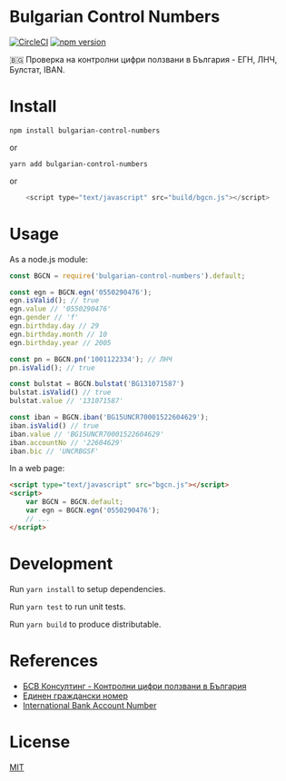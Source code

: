 Bulgarian Control Numbers
==========================

[![CircleCI](https://circleci.com/gh/petarov/bulgarian-control-numbers.svg?style=svg)](https://circleci.com/gh/petarov/bulgarian-control-numbers) [![npm version][npm-image]][npm-url]

[npm-url]: https://www.npmjs.com/package/bulgarian-control-numbers
[npm-image]: https://img.shields.io/npm/v/bulgarian-control-numbers.svg

:bulgaria: Проверка на контролни цифри ползвани в България - ЕГН, ЛНЧ, Булстат, IBAN.

# Install

    npm install bulgarian-control-numbers

or

    yarn add bulgarian-control-numbers

or

```javascript
    <script type="text/javascript" src="build/bgcn.js"></script>
```

# Usage

As a node.js module:

```javascript
const BGCN = require('bulgarian-control-numbers').default;

const egn = BGCN.egn('0550290476');
egn.isValid(); // true
egn.value // '0550290476'
egn.gender // 'f'
egn.birthday.day // 29
egn.birthday.month // 10
egn.birthday.year // 2005

const pn = BGCN.pn('1001122334'); // ЛНЧ
pn.isValid(); // true

const bulstat = BGCN.bulstat('BG131071587')
bulstat.isValid() // true
bulstat.value // '131071587'

const iban = BGCN.iban('BG15UNCR70001522604629');
iban.isValid() // true
iban.value // 'BG15UNCR70001522604629'
iban.accountNo // '22604629'
iban.bic // 'UNCRBGSF'
```

In a web page:

```html
<script type="text/javascript" src="bgcn.js"></script>
<script>
    var BGCN = BGCN.default;
    var egn = BGCN.egn('0550290476');
    // ...
</script>
```

# Development

Run `yarn install` to setup dependencies.

Run `yarn test` to run unit tests.

Run `yarn build` to produce distributable.

# References

* [БСВ Консултинг - Контролни цифри ползвани в България](http://bsv-bg.com/контролни-цифри-ползвани-в-българия)
* [Единен граждански номер](https://bg.wikipedia.org/wiki/Единен_граждански_номер)
* [International Bank Account Number](https://en.wikipedia.org/wiki/International_Bank_Account_Number)

# License

[MIT](LICENSE)
